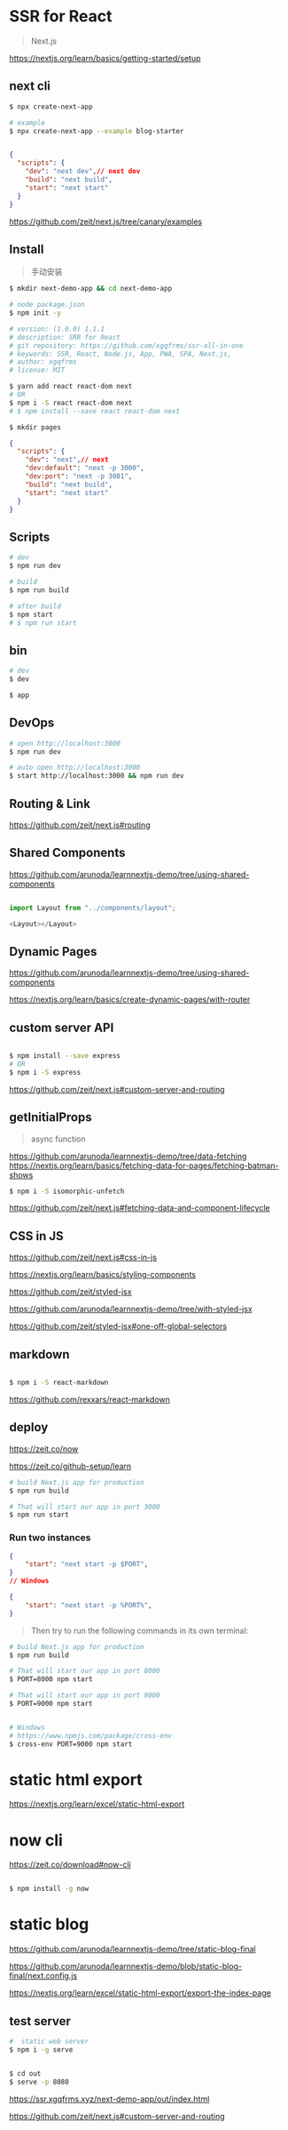 # SSR for React

> Next.js

https://nextjs.org/learn/basics/getting-started/setup

## next cli

```sh
$ npx create-next-app

# example
$ npx create-next-app --example blog-starter

```

```json

{
  "scripts": {
    "dev": "next dev",// next dev
    "build": "next build",
    "start": "next start"
  }
}

```

https://github.com/zeit/next.js/tree/canary/examples

## Install

> 手动安装

```sh
$ mkdir next-demo-app && cd next-demo-app

# node package.json
$ npm init -y

# version: (1.0.0) 1.1.1
# description: SRR for React
# git repository: https://github.com/xgqfrms/ssr-all-in-one
# keywords: SSR, React, Node.js, App, PWA, SPA, Next.js,
# author: xgqfrms
# license: MIT

$ yarn add react react-dom next
# OR
$ npm i -S react react-dom next
# $ npm install --save react react-dom next

$ mkdir pages

```

```json
{
  "scripts": {
    "dev": "next",// next
    "dev:default": "next -p 3000",
    "dev:port": "next -p 3001",
    "build": "next build",
    "start": "next start"
  }
}

```

## Scripts

```sh
# dev
$ npm run dev

# build
$ npm run build

# after build
$ npm start
# $ npm run start

```

## bin

```sh
# dev
$ dev

$ app

```


## DevOps

```sh
# open http://localhost:3000
$ npm run dev

# auto open http://localhost:3000
$ start http://localhost:3000 && npm run dev

```

## Routing & Link

https://github.com/zeit/next.js#routing


## Shared Components

https://github.com/arunoda/learnnextjs-demo/tree/using-shared-components

```js

import Layout from "../components/layout";

<Layout></Layout>

```

## Dynamic Pages

https://github.com/arunoda/learnnextjs-demo/tree/using-shared-components

https://nextjs.org/learn/basics/create-dynamic-pages/with-router

## custom server API


```sh

$ npm install --save express
# OR
$ npm i -S express

```

https://github.com/zeit/next.js#custom-server-and-routing

## getInitialProps

> async function


https://github.com/arunoda/learnnextjs-demo/tree/data-fetching
https://nextjs.org/learn/basics/fetching-data-for-pages/fetching-batman-shows


```sh
$ npm i -S isomorphic-unfetch

```

https://github.com/zeit/next.js#fetching-data-and-component-lifecycle


## CSS in JS

https://github.com/zeit/next.js#css-in-js

https://nextjs.org/learn/basics/styling-components

https://github.com/zeit/styled-jsx

https://github.com/arunoda/learnnextjs-demo/tree/with-styled-jsx

https://github.com/zeit/styled-jsx#one-off-global-selectors



## markdown

```sh

$ npm i -S react-markdown

```
https://github.com/rexxars/react-markdown




## deploy


https://zeit.co/now


https://zeit.co/github-setup/learn



```sh
# build Next.js app for production
$ npm run build

# That will start our app in port 3000
$ npm run start

```

### Run two instances

```json
{
    "start": "next start -p $PORT",
}
// Windows

{
    "start": "next start -p %PORT%",
}
```

> Then try to run the following commands in its own terminal:

```sh
# build Next.js app for production
$ npm run build

# That will start our app in port 8000
$ PORT=8000 npm start

# That will start our app in port 9000
$ PORT=9000 npm start


# Windows
# https://www.npmjs.com/package/cross-env
$ cross-env PORT=9000 npm start

```


# static html export

https://nextjs.org/learn/excel/static-html-export


# now cli

https://zeit.co/download#now-cli

```sh

$ npm install -g now

```

# static blog

https://github.com/arunoda/learnnextjs-demo/tree/static-blog-final

https://github.com/arunoda/learnnextjs-demo/blob/static-blog-final/next.config.js

https://nextjs.org/learn/excel/static-html-export/export-the-index-page


## test server

```sh
#  static web server
$ npm i -g serve


$ cd out
$ serve -p 8080

```
https://ssr.xgqfrms.xyz/next-demo-app/out/index.html

https://github.com/zeit/next.js#custom-server-and-routing
